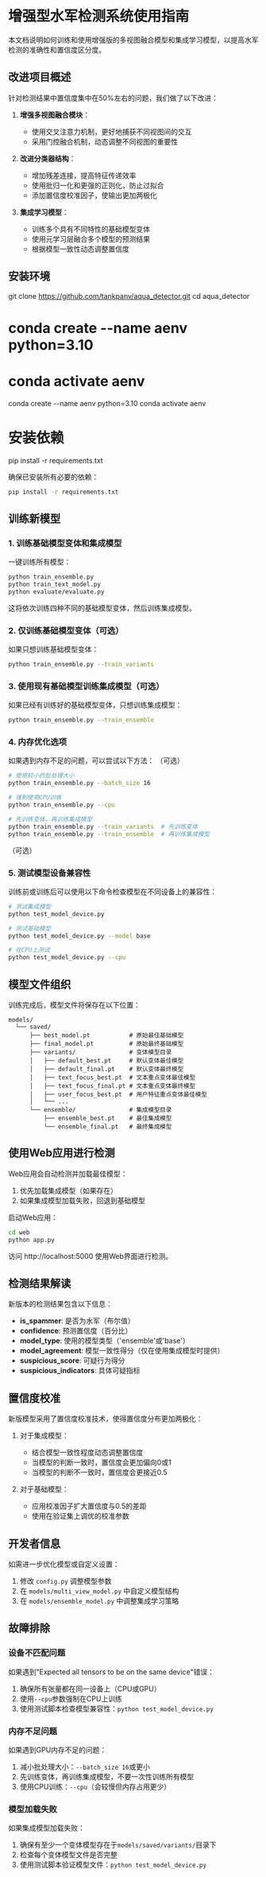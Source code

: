 # 增强型水军检测系统使用指南

本文档说明如何训练和使用增强版的多视图融合模型和集成学习模型，以提高水军检测的准确性和置信度区分度。

## 改进项目概述

针对检测结果中置信度集中在50%左右的问题，我们做了以下改进：

1. **增强多视图融合模块**：
   - 使用交叉注意力机制，更好地捕获不同视图间的交互
   - 采用门控融合机制，动态调整不同视图的重要性

2. **改进分类器结构**：
   - 增加残差连接，提高特征传递效率
   - 使用批归一化和更强的正则化，防止过拟合
   - 添加置信度校准因子，使输出更加两极化

3. **集成学习模型**：
   - 训练多个具有不同特性的基础模型变体
   - 使用元学习层融合多个模型的预测结果
   - 根据模型一致性动态调整置信度

## 安装环境
git clone https://github.com/tankpanv/aqua_detector.git
cd aqua_detector
# conda create --name aenv python=3.10
# conda activate aenv
conda create --name aenv python=3.10
 conda activate aenv
# 安装依赖
pip install -r requirements.txt

确保已安装所有必要的依赖：

```bash
pip install -r requirements.txt
```

## 训练新模型

### 1. 训练基础模型变体和集成模型

一键训练所有模型：

```bash
python train_ensemble.py
python train_text_model.py
python evaluate/evaluate.py
```

这将依次训练四种不同的基础模型变体，然后训练集成模型。

### 2. 仅训练基础模型变体（可选）

如果只想训练基础模型变体：

```bash
python train_ensemble.py --train_variants
```

### 3. 使用现有基础模型训练集成模型（可选）

如果已经有训练好的基础模型变体，只想训练集成模型：

```bash
python train_ensemble.py --train_ensemble
```

### 4. 内存优化选项

如果遇到内存不足的问题，可以尝试以下方法：
（可选）
```bash
# 使用较小的批处理大小
python train_ensemble.py --batch_size 16

# 强制使用CPU训练
python train_ensemble.py --cpu

# 先训练变体，再训练集成模型
python train_ensemble.py --train_variants  # 先训练变体
python train_ensemble.py --train_ensemble  # 再训练集成模型
```
（可选）
### 5. 测试模型设备兼容性

训练前或训练后可以使用以下命令检查模型在不同设备上的兼容性：

```bash
# 测试集成模型
python test_model_device.py

# 测试基础模型
python test_model_device.py --model base

# 在CPU上测试
python test_model_device.py --cpu
```

## 模型文件组织

训练完成后，模型文件将保存在以下位置：

```
models/
  └── saved/
      ├── best_model.pt           # 原始最佳基础模型
      ├── final_model.pt          # 原始最终基础模型
      ├── variants/               # 变体模型目录
      │   ├── default_best.pt     # 默认变体最佳模型
      │   ├── default_final.pt    # 默认变体最终模型
      │   ├── text_focus_best.pt  # 文本重点变体最佳模型
      │   ├── text_focus_final.pt # 文本重点变体最终模型
      │   ├── user_focus_best.pt  # 用户特征重点变体最佳模型
      │   └── ...
      └── ensemble/               # 集成模型目录
          ├── ensemble_best.pt    # 最佳集成模型
          └── ensemble_final.pt   # 最终集成模型
```

## 使用Web应用进行检测

Web应用会自动检测并加载最佳模型：
1. 优先加载集成模型（如果存在）
2. 如果集成模型加载失败，回退到基础模型

启动Web应用：

```bash
cd web
python app.py
```

访问 http://localhost:5000 使用Web界面进行检测。

## 检测结果解读

新版本的检测结果包含以下信息：

- **is_spammer**: 是否为水军（布尔值）
- **confidence**: 预测置信度（百分比）
- **model_type**: 使用的模型类型（'ensemble'或'base'）
- **model_agreement**: 模型一致性得分（仅在使用集成模型时提供）
- **suspicious_score**: 可疑行为得分
- **suspicious_indicators**: 具体可疑指标

## 置信度校准

新版模型采用了置信度校准技术，使得置信度分布更加两极化：

1. 对于集成模型：
   - 结合模型一致性程度动态调整置信度
   - 当模型的判断一致时，置信度会更加偏向0或1
   - 当模型的判断不一致时，置信度会更接近0.5

2. 对于基础模型：
   - 应用校准因子扩大置信度与0.5的差距
   - 使用在验证集上调优的校准参数

## 开发者信息

如需进一步优化模型或自定义设置：

1. 修改 `config.py` 调整模型参数
2. 在 `models/multi_view_model.py` 中自定义模型结构
3. 在 `models/ensemble_model.py` 中调整集成学习策略

## 故障排除

### 设备不匹配问题

如果遇到"Expected all tensors to be on the same device"错误：

1. 确保所有张量都在同一设备上（CPU或GPU）
2. 使用`--cpu`参数强制在CPU上训练
3. 使用测试脚本检查模型兼容性：`python test_model_device.py`

### 内存不足问题

如果遇到GPU内存不足的问题：

1. 减小批处理大小：`--batch_size 16`或更小
2. 先训练变体，再训练集成模型，不要一次性训练所有模型
3. 使用CPU训练：`--cpu`（会较慢但内存占用更少）

### 模型加载失败

如果集成模型加载失败：

1. 确保有至少一个变体模型存在于`models/saved/variants/`目录下
2. 检查每个变体模型文件是否完整
3. 使用测试脚本验证模型文件：`python test_model_device.py` 
